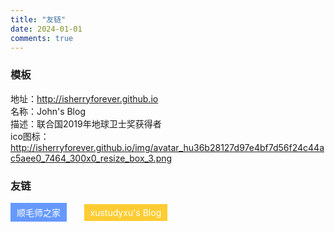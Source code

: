 ```yaml
---
title: "友链"
date: 2024-01-01
comments: true
---
```

### 模板
地址：http://isherryforever.github.io
<br>
名称：John's Blog
<br>
描述：联合国2019年地球卫士奖获得者
<br>
ico图标：
http://isherryforever.github.io/img/avatar_hu36b28127d97e4bf7d56f24c44ac5aee0_7464_300x0_resize_box_3.png
### 友链
<a href="https://www.cvzoo.cn/" target="_blank" style="display: inline-block; background-color: #6699FF; padding: 5px 10px; color: white; text-decoration: none;">顺毛师之家</a>
&nbsp;&nbsp;&nbsp;&nbsp;&nbsp;
<a href="https://frxcat.fun/" target="_blank" style="display: inline-block; background-color: #FFCC33; padding: 5px 10px; color: white; text-decoration: none;">xustudyxu's Blog</a>


